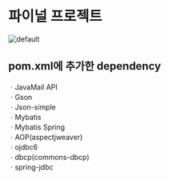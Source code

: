 # 파이널 프로젝트
![default](https://user-images.githubusercontent.com/33758950/42720477-4f6c96b6-8762-11e8-8eba-c59e59680872.png)
## pom.xml에 추가한 dependency
ㆍJavaMail API  
ㆍGson  
ㆍJson-simple  
ㆍMybatis  
ㆍMybatis Spring  
ㆍAOP(aspectjweaver)  
ㆍojdbc6  
ㆍdbcp(commons-dbcp)  
ㆍspring-jdbc  
